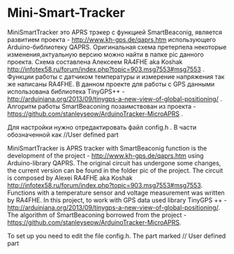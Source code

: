 # Mini-Smart-Tracker

MiniSmartTracker это APRS трэкер с функцией SmartBeaconig, является развитием проекта - http://www.kh-gps.de/qaprs.htm использующего Arduino-библиотеку QAPRS. Оригинальная схема претерпела некоторые изменения,актуальную версию можно найти в папке pic данного проекта. Схема составлена Алексеем RA4FHE aka Koshak http://infotex58.ru/forum/index.php?topic=903.msg7553#msg7553 . Функции работы с датчиком температуры и измерение напряжения так же написаны RA4FHE. В данном проекте для работы с GPS данными использована библиотека  TinyGPS++ - http://arduiniana.org/2013/09/tinygps-a-new-view-of-global-positioning/ . Алгоритм работы SmartBeaconing позаимствован из проекта - https://github.com/stanleyseow/ArduinoTracker-MicroAPRS .

Для настройки нужно отредактировать файл config.h . В части обозначенной как //User defined part

MiniSmartTracker is APRS tracker with SmartBeaconig function is the development of the project - http://www.kh-gps.de/qaprs.htm using Arduino-library QAPRS. The original circuit has undergone some changes, the current version can be found in the folder pic of the project. The circuit is composed by Alexei RA4FHE aka Koshak http://infotex58.ru/forum/index.php?topic=903.msg7553#msg7553. Functions with a temperature sensor and voltage measurement was written by RA4FHE. In this project, to work with GPS data used library TinyGPS ++ - http://arduiniana.org/2013/09/tinygps-a-new-view-of-global-positioning/. The algorithm of SmartBeaconing borrowed from the project - https://github.com/stanleyseow/ArduinoTracker-MicroAPRS.

To set up you need to edit the file config.h. The part marked // User defined part
